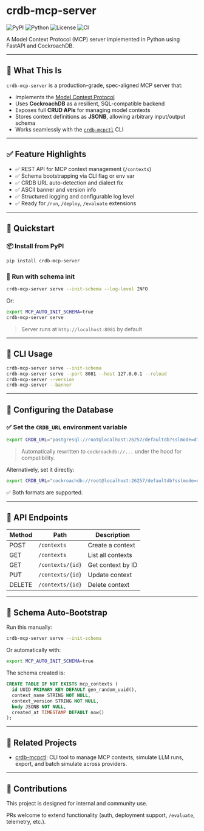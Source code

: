 # crdb-mcp-server

![PyPI](https://img.shields.io/pypi/v/crdb-mcp-server)
![Python](https://img.shields.io/pypi/pyversions/crdb-mcp-server)
![License](https://img.shields.io/github/license/viragtripathi/crdb-mcp-server)
![CI](https://github.com/viragtripathi/crdb-mcp-server/actions/workflows/python-ci.yml/badge.svg)

A Model Context Protocol (MCP) server implemented in Python using FastAPI and CockroachDB.

---

## 🧠 What This Is

`crdb-mcp-server` is a production-grade, spec-aligned MCP server that:

- Implements the [Model Context Protocol](https://modelcontextprotocol.io/introduction)
- Uses **CockroachDB** as a resilient, SQL-compatible backend
- Exposes full **CRUD APIs** for managing model contexts
- Stores context definitions as **JSONB**, allowing arbitrary input/output schema
- Works seamlessly with the [`crdb-mcpctl`](https://github.com/viragtripathi/crdb-mcpctl) CLI

---

## ✅ Feature Highlights

- ✅ REST API for MCP context management (`/contexts`)
- ✅ Schema bootstrapping via CLI flag or env var
- ✅ CRDB URL auto-detection and dialect fix
- ✅ ASCII banner and version info
- ✅ Structured logging and configurable log level
- ✅ Ready for `/run`, `/deploy`, `/evaluate` extensions

---

## 🚀 Quickstart

### 📦 Install from PyPI

```bash
pip install crdb-mcp-server
````

### 🏃 Run with schema init

```bash
crdb-mcp-server serve --init-schema --log-level INFO
```

Or:

```bash
export MCP_AUTO_INIT_SCHEMA=true
crdb-mcp-server serve
```

> Server runs at `http://localhost:8081` by default

---

## 🔧 CLI Usage

```bash
crdb-mcp-server serve --init-schema
crdb-mcp-server serve --port 8081 --host 127.0.0.1 --reload
crdb-mcp-server --version
crdb-mcp-server --banner
```

---

## 🔐 Configuring the Database

### ✅ Set the `CRDB_URL` environment variable

```bash
export CRDB_URL="postgresql://root@localhost:26257/defaultdb?sslmode=disable"
```

> Automatically rewritten to `cockroachdb://...` under the hood for compatibility.

Alternatively, set it directly:

```bash
export CRDB_URL="cockroachdb://root@localhost:26257/defaultdb?sslmode=disable"
```

✅ Both formats are supported.

---

## 🧪 API Endpoints

| Method | Path             | Description       |
|--------|------------------|-------------------|
| POST   | `/contexts`      | Create a context  |
| GET    | `/contexts`      | List all contexts |
| GET    | `/contexts/{id}` | Get context by ID |
| PUT    | `/contexts/{id}` | Update context    |
| DELETE | `/contexts/{id}` | Delete context    |

---

## 🧱 Schema Auto-Bootstrap

Run this manually:

```bash
crdb-mcp-server serve --init-schema
```

Or automatically with:

```bash
export MCP_AUTO_INIT_SCHEMA=true
```

The schema created is:

```sql
CREATE TABLE IF NOT EXISTS mcp_contexts (
  id UUID PRIMARY KEY DEFAULT gen_random_uuid(),
  context_name STRING NOT NULL,
  context_version STRING NOT NULL,
  body JSONB NOT NULL,
  created_at TIMESTAMP DEFAULT now()
);
```

---

## 🔗 Related Projects

* [crdb-mcpctl](https://github.com/viragtripathi/crdb-mcpctl): CLI tool to manage MCP contexts, simulate LLM runs, export, and batch simulate across providers.

---

## 🙌 Contributions

This project is designed for internal and community use.

PRs welcome to extend functionality (auth, deployment support, `/evaluate`, telemetry, etc.).
